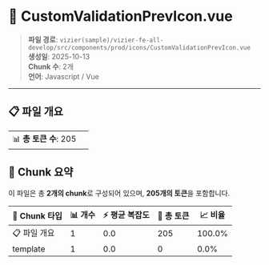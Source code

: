 # 📄 CustomValidationPrevIcon.vue

> **파일 경로**: `vizier(sample)/vizier-fe-all-develop/src/components/prod/icons/CustomValidationPrevIcon.vue`  
> **생성일**: 2025-10-13  
> **Chunk 수**: 2개  
> **언어**: Javascript / Vue
---


## 📋 파일 개요

| | |
|--|--|
| 📊 **총 토큰 수**: 205 |  |






## 🧩 Chunk 요약

이 파일은 총 **2개의 chunk**로 구성되어 있으며, **205개의 토큰**을 포함합니다.

| 🧩 Chunk 타입 | 📊 개수 | ⚡ 평균 복잡도 | 📝 총 토큰 | 📈 비율 |
|---------------|--------|-------------|----------|--------|
| 📋 파일 개요 | 1 | 0.0 | 205 | 100.0% |
| template | 1 | 0.0 | 0 | 0.0% |

